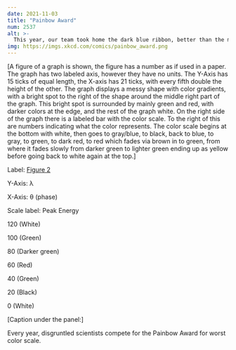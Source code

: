 ```yaml
---
date: 2021-11-03
title: "Painbow Award"
num: 2537
alt: >-
  This year, our team took home the dark blue ribbon, better than the midnight blue we got last year but still short of the winning navy blue.
img: https://imgs.xkcd.com/comics/painbow_award.png
---
```

[A figure of a graph is shown, the figure has a number as if used in a paper. The graph has two labeled axis, however they have no units. The Y-Axis has 15 ticks of equal length, the X-axis has 21 ticks, with every fifth double the height of the other. The graph displays a messy shape with color gradients, with a bright spot to the right of the shape around the middle right part of the graph. This bright spot is surrounded by mainly green and red, with darker colors at the edge, and the rest of the graph white. On the right side of the graph there is a labeled bar with the color scale. To the right of this are numbers indicating what the color represents. The color scale begins at the bottom with white, then goes to gray/blue, to black, back to blue, to gray, to green, to dark red, to red which fades via brown in to green, from where it fades slowly from darker green to lighter green ending up as yellow before going back to white again at the top.]

Label: <u>Figure 2</u>

Y-Axis: λ

X-Axis: θ (phase)

Scale label: Peak Energy

120 (White)

100 (Green)

80 (Darker green)

60 (Red)

40 (Green)

20 (Black)

0 (White)

[Caption under the panel:]

Every year, disgruntled scientists compete for the Painbow Award for worst color scale.
